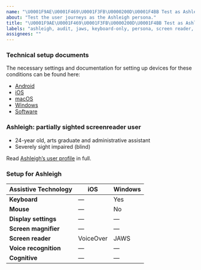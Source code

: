 ```yaml
---
name: "\U0001F9AE\U0001F469\U0001F3FB\U0000200D\U0001F4BB Test as Ashleigh"
about: "Test the user journeys as the Ashleigh persona."
title: "\U0001F9AE\U0001F469\U0001F3FB\U0000200D\U0001F4BB Test as Ashleigh"
labels: "ashleigh, audit, jaws, keyboard-only, persona, screen reader, user journey, voiceover"
assignees: ""
---
```

### Technical setup documents

The necessary settings and documentation for setting up devices for these conditions can be found here:

- [Android](../blob/main/docs/ANDROID.md)
- [iOS](../blob/main/docs/IOS.md)
- [macOS](../blob/main/docs/MACOS.md)
- [Windows](../blob/main/docs/WINDOWS.md)
- [Software](../blob/main/docs/SOFTWARE.md)

### Ashleigh: partially sighted screenreader user

- 24-year old, arts graduate and administrative assistant
- Severely sight impaired (blind)

Read [Ashleigh’s user profile](../blob/main/personas/ASHLEIGH.md) in full.

### Setup for Ashleigh

| Assistive Technology  | iOS       | Windows |
| --------------------- | --------- | ------- |
| **Keyboard**          | —         | Yes     |
| **Mouse**             | —         | No      |
| **Display settings**  | —         | —       |
| **Screen magnifier**  | —         | —       |
| **Screen reader**     | VoiceOver | JAWS    |
| **Voice recognition** | —         | —       |
| **Cognitive**         | —         | —       |
